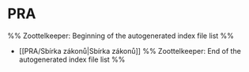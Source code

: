 # PRA
%% Zoottelkeeper: Beginning of the autogenerated index file list  %%
-  [[PRA/Sbírka zákonů|Sbírka zákonů]]
%% Zoottelkeeper: End of the autogenerated index file list  %%
